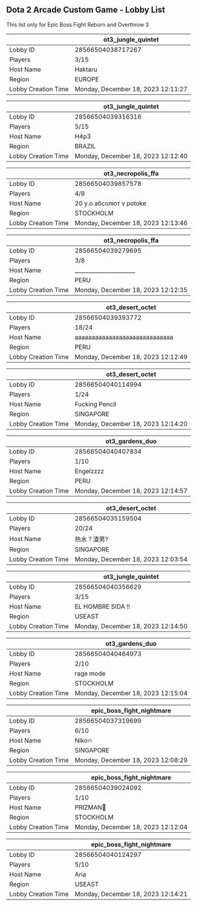## Dota 2 Arcade Custom Game - Lobby List

This list only for Epic Boss Fight Reborn and Overthrow 3

|  | ot3_jungle_quintet |
| ------ | ------ |
| Lobby ID | 28566504038717267 |
| Players | 3/15 |
| Host Name | Haktaru |
| Region | EUROPE |
| Lobby Creation Time | Monday, December 18, 2023 12:11:27 |


|  | ot3_jungle_quintet |
| ------ | ------ |
| Lobby ID | 28566504039316316 |
| Players | 5/15 |
| Host Name | H4p3 |
| Region | BRAZIL |
| Lobby Creation Time | Monday, December 18, 2023 12:12:40 |


|  | ot3_necropolis_ffa |
| ------ | ------ |
| Lobby ID | 28566504039857578 |
| Players | 4/8 |
| Host Name | 20 y.o абсолют v potoke |
| Region | STOCKHOLM |
| Lobby Creation Time | Monday, December 18, 2023 12:13:46 |


|  | ot3_necropolis_ffa |
| ------ | ------ |
| Lobby ID | 28566504039279695 |
| Players | 3/8 |
| Host Name | ______________________ |
| Region | PERU |
| Lobby Creation Time | Monday, December 18, 2023 12:12:35 |


|  | ot3_desert_octet |
| ------ | ------ |
| Lobby ID | 28566504039393772 |
| Players | 18/24 |
| Host Name | aaaaaaaaaaaaaaaaaaaaaaaaaaaaa |
| Region | PERU |
| Lobby Creation Time | Monday, December 18, 2023 12:12:49 |


|  | ot3_desert_octet |
| ------ | ------ |
| Lobby ID | 28566504040114994 |
| Players | 1/24 |
| Host Name | Fucking Pencil |
| Region | SINGAPORE |
| Lobby Creation Time | Monday, December 18, 2023 12:14:20 |


|  | ot3_gardens_duo |
| ------ | ------ |
| Lobby ID | 28566504040407834 |
| Players | 1/10 |
| Host Name | Engelzzzz |
| Region | PERU |
| Lobby Creation Time | Monday, December 18, 2023 12:14:57 |


|  | ot3_desert_octet |
| ------ | ------ |
| Lobby ID | 28566504035159504 |
| Players | 20/24 |
| Host Name | 热水？渣男? |
| Region | SINGAPORE |
| Lobby Creation Time | Monday, December 18, 2023 12:03:54 |


|  | ot3_jungle_quintet |
| ------ | ------ |
| Lobby ID | 28566504040356629 |
| Players | 3/15 |
| Host Name | EL HOMBRE SIDA !! |
| Region | USEAST |
| Lobby Creation Time | Monday, December 18, 2023 12:14:50 |


|  | ot3_gardens_duo |
| ------ | ------ |
| Lobby ID | 28566504040464973 |
| Players | 2/10 |
| Host Name | rage mode |
| Region | STOCKHOLM |
| Lobby Creation Time | Monday, December 18, 2023 12:15:04 |


|  | epic_boss_fight_nightmare |
| ------ | ------ |
| Lobby ID | 28566504037319699 |
| Players | 6/10 |
| Host Name | Niko🔥 |
| Region | SINGAPORE |
| Lobby Creation Time | Monday, December 18, 2023 12:08:29 |


|  | epic_boss_fight_nightmare |
| ------ | ------ |
| Lobby ID | 28566504039024092 |
| Players | 1/10 |
| Host Name | PRIZMAN📿 |
| Region | STOCKHOLM |
| Lobby Creation Time | Monday, December 18, 2023 12:12:04 |


|  | epic_boss_fight_nightmare |
| ------ | ------ |
| Lobby ID | 28566504040124297 |
| Players | 5/10 |
| Host Name | Aria |
| Region | USEAST |
| Lobby Creation Time | Monday, December 18, 2023 12:14:21 |


